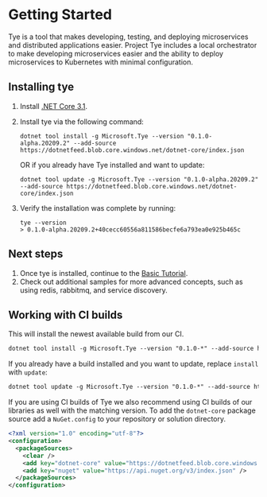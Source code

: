 # Getting Started

Tye is a tool that makes developing, testing, and deploying microservices and distributed applications easier. Project Tye includes a local orchestrator to make developing microservices easier and the ability to deploy microservices to Kubernetes with minimal configuration.

## Installing tye

1. Install [.NET Core 3.1](<http://dot.net>).
2. Install tye via the following command:

    ```text
    dotnet tool install -g Microsoft.Tye --version "0.1.0-alpha.20209.2" --add-source https://dotnetfeed.blob.core.windows.net/dotnet-core/index.json
    ```

    OR if you already have Tye installed and want to update:

    ```text
    dotnet tool update -g Microsoft.Tye --version "0.1.0-alpha.20209.2" --add-source https://dotnetfeed.blob.core.windows.net/dotnet-core/index.json
    ```

3. Verify the installation was complete by running:

    ```
    tye --version
    > 0.1.0-alpha.20209.2+40cecc60556a811586becfe6a793ea0e925b465c
    ```

## Next steps

1. Once tye is installed, continue to the [Basic Tutorial](/docs/tutorials/hello-tye/00_run_locally.md).
2. Check out additional samples for more advanced concepts, such as using redis, rabbitmq, and service discovery.


## Working with CI builds

This will install the newest available build from our CI.

```txt
dotnet tool install -g Microsoft.Tye --version "0.1.0-*" --add-source https://dotnetfeed.blob.core.windows.net/dotnet-core/index.json
```

If you already have a build installed and you want to update, replace `install` with `update`:

```txt
dotnet tool update -g Microsoft.Tye --version "0.1.0-*" --add-source https://dotnetfeed.blob.core.windows.net/dotnet-core/index.json
```

If you are using CI builds of Tye we also recommend using CI builds of our libraries as well with the matching version. To add the `dotnet-core` package source add a `NuGet.config` to your repository or solution directory.

```xml
<?xml version="1.0" encoding="utf-8"?>
<configuration>
  <packageSources>
    <clear />
    <add key="dotnet-core" value="https://dotnetfeed.blob.core.windows.net/dotnet-core/index.json" />
    <add key="nuget" value="https://api.nuget.org/v3/index.json" />
  </packageSources>
</configuration>
```
